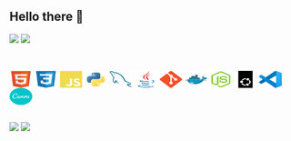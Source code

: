 ## Hello there 👋


<div>
  <a href="#"><img height="150em" src="https://github-readme-stats.vercel.app/api?username=julianebueno&include_all_commits=true&theme=radical&hide_border=true&hide_rank=true&show_icons=true"/></a>
  <a href="#"><img height="150em" src="https://github-readme-stats.vercel.app/api/top-langs/?username=julianebueno&include_all_commits=true&theme=radical&hide_border=true&layout=compact"/></a>
</div>

##

<br>
<div style="display: inline_block">
  <a href="#"><img align="center" alt="HTML" height="30" width="40" src="https://raw.githubusercontent.com/devicons/devicon/master/icons/html5/html5-original.svg"></a>
  <a href="#"><img align="center" alt="CSS" height="30" width="40" src="https://raw.githubusercontent.com/devicons/devicon/master/icons/css3/css3-original.svg"></a>
  <a href="#"><img align="center" alt="Js" height="30" width="40" src="https://raw.githubusercontent.com/devicons/devicon/master/icons/javascript/javascript-plain.svg"></a>
  <a href="#"><img align="center" alt="Python" height="30" width="40" src="https://raw.githubusercontent.com/devicons/devicon/master/icons/python/python-original.svg"></a>
<!--   <a href="#"><img align="center" alt="mongodb" height="30" width="40" src="https://raw.githubusercontent.com/devicons/devicon/master/icons/mongodb/mongodb-original.svg"></a> -->
  <a href="#"><img align="center" alt="mysql" height="30" width="40" src="https://raw.githubusercontent.com/devicons/devicon/master/icons/mysql/mysql-original.svg"></a>
  <a href="#"><img align="center" alt="Java" height="30" width="40" src="https://raw.githubusercontent.com/devicons/devicon/master/icons/java/java-original.svg"></a>
  <a href="#"><img align="center" alt="git" height="30" width="40" src="https://raw.githubusercontent.com/devicons/devicon/master/icons/git/git-original.svg"></a>
  <a href="#"><img align="center" alt="docker" height="30" width="40" src="https://raw.githubusercontent.com/devicons/devicon/master/icons/docker/docker-original.svg"></a>
<!--   <a href="#"><img align="center" alt="React" height="30" width="40" src="https://raw.githubusercontent.com/devicons/devicon/master/icons/react/react-original.svg"></a> -->
  <a href="#"><img align="center" alt="nodejs" height="30" width="40" src="https://raw.githubusercontent.com/devicons/devicon/master/icons/nodejs/nodejs-original.svg"></a>
<!--   <a href="#"><img align="center" alt="linux" height="30" width="40" src="https://raw.githubusercontent.com/devicons/devicon/master/icons/linux/linux-original.svg"></a> -->
  <a href="#"><img align="center" alt="ubuntu" height="30" width="40" src="https://raw.githubusercontent.com/devicons/devicon/master/icons/ubuntu/ubuntu-plain.svg"></a>
  <a href="#"><img align="center" alt="vscode" height="30" width="40" src="https://raw.githubusercontent.com/devicons/devicon/master/icons/vscode/vscode-original.svg"></a>
  <a href="#"><img align="center" alt="canva" height="30" width="40" src="https://raw.githubusercontent.com/devicons/devicon/master/icons/canva/canva-original.svg"></a>
<!--   <a href="#"><img align="center" alt="unity" height="30" width="40" src="https://raw.githubusercontent.com/devicons/devicon/master/icons/unity/unity-original.svg"></a> -->

</div>

##

<div> 
 <a href="https://www.linkedin.com/in/julianebueno1/" target="_blank"><img src="https://img.shields.io/badge/-LinkedIn-%230077B5?style=for-the-badge&logo=linkedin&logoColor=white"></a> 
 <a href = "mailto:julianebueno393@gmail.com"><img src="https://img.shields.io/badge/-Gmail-%23333?style=for-the-badge&logo=gmail&logoColor=white"></a>
<!--  <a href="#" target="_blank"><img src="https://img.shields.io/badge/Discord-7289DA?style=for-the-badge&logo=discord&logoColor=white"></a>  -->
</div>

<!--
Estou construindo meu Github ainda, aceito sugestões e dicas para melhorar<br>
I'm still building my profile, any tips for me to improve it?<br><br>
Ps: Fazendo aos poucos, conciliando com outros projetos/demandas de vida 😅
 -->
